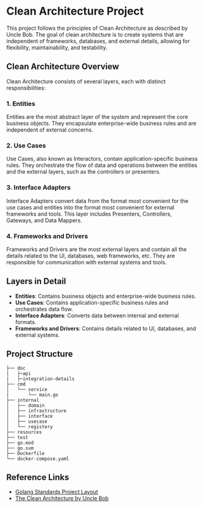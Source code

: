 # Clean Architecture Project

This project follows the principles of Clean Architecture as described by Uncle Bob. The goal of clean architecture is to create systems that are independent of frameworks, databases, and external details, allowing for flexibility, maintainability, and testability.

## Clean Architecture Overview

Clean Architecture consists of several layers, each with distinct responsibilities:

### 1. Entities

Entities are the most abstract layer of the system and represent the core business objects. They encapsulate enterprise-wide business rules and are independent of external concerns.

### 2. Use Cases

Use Cases, also known as Interactors, contain application-specific business rules. They orchestrate the flow of data and operations between the entities and the external layers, such as the controllers or presenters.

### 3. Interface Adapters

Interface Adapters convert data from the format most convenient for the use cases and entities into the format most convenient for external frameworks and tools. This layer includes Presenters, Controllers, Gateways, and Data Mappers.

### 4. Frameworks and Drivers

Frameworks and Drivers are the most external layers and contain all the details related to the UI, databases, web frameworks, etc. They are responsible for communication with external systems and tools.

## Layers in Detail

- **Entities**: Contains business objects and enterprise-wide business rules.
- **Use Cases**: Contains application-specific business rules and orchestrates data flow.
- **Interface Adapters**: Converts data between internal and external formats.
- **Frameworks and Drivers**: Contains details related to UI, databases, and external systems.

## Project Structure 

```
├── doc
|   ├─api
|   ├─integration-details
├── cmd
│   └── service
|       └── main.go
├── internal
│   ├── domain
│   ├── infrastructure
│   ├── interface
│   ├── usecase
│   └── registery
├── resources
├── test
├── go.mod
├── go.sum
├── Dockerfile
└── docker-compose.yaml
```

## Reference Links

- [Golang Standards Project Layout](https://github.com/golang-standards/project-layout)
- [The Clean Architecture by Uncle Bob](https://blog.cleancoder.com/uncle-bob/2012/08/13/the-clean-architecture.html)
